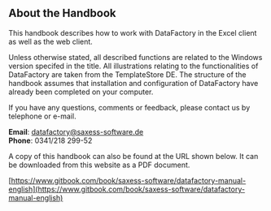 ## About the Handbook

This handbook describes how to work with DataFactory in the Excel client as well as the web client.

Unless otherwise stated, all described functions are related to the Windows version specifed in the title. All illustrations relating to the functionalities of DataFactory are taken from the TemplateStore DE. The structure of the handbook assumes that installation and configuration of DataFactory have already been completed on your computer. 

If you have any questions, comments or feedback, please contact us by telephone or e-mail.

**Email**: [datafactory@saxess-software.de](mailto:datafactory@saxess-software.de)  
**Phone**: 0341/218 299-52

A copy of this handbook can also be found at the URL shown below. It can be downloaded from this website as a PDF document.

[https://www.gitbook.com/book/saxess-software/datafactory-manual-english](https://www.gitbook.com/book/saxess-software/datafactory-manual-english)

